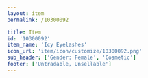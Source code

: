 ```yaml
---
layout: item
permalink: /10300092

title: Item
id: '10300092'
item_name: 'Icy Eyelashes'
icon_url: 'item/icon/customize/10300092.png'
sub_header: ['Gender: Female', 'Cosmetic']
footer: ['Untradable, Unsellable']
---
```

